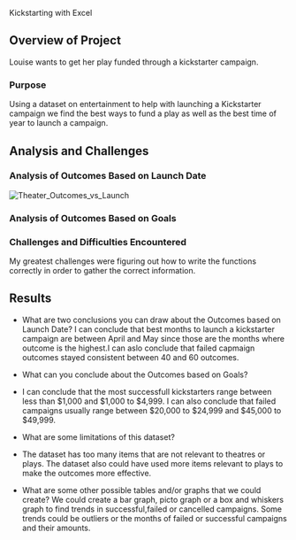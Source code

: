  Kickstarting with Excel

## Overview of Project
Louise wants to get her play funded through a kickstarter campaign.   
### Purpose
Using a dataset on entertainment to help with launching a Kickstarter campaign we find the best ways to fund a play as well as the best time of year to launch a campaign.
## Analysis and Challenges

### Analysis of Outcomes Based on Launch Date
![Theater_Outcomes_vs_Launch](Resouces/Theater_Outcomes_vs_Launch.png)

### Analysis of Outcomes Based on Goals

### Challenges and Difficulties Encountered
My greatest challenges were figuring out how to write the functions correctly in order to gather the correct information.

## Results

- What are two conclusions you can draw about the Outcomes based on Launch Date?
I can conclude that best months to launch a kickstarter campaign are between April and May since those are the months where outcome is the highest.I can aslo conclude that failed capmaign outcomes stayed consistent between 40 and 60 outcomes.
- What can you conclude about the Outcomes based on Goals?
- I can conclude that the most successfull kickstarters range between less than $1,000 and $1,000 to $4,999. I can also conclude that failed campaigns usually range between $20,000 to $24,999 and $45,000 to $49,999.

- What are some limitations of this dataset?
- The dataset has too many items that are not relevant to theatres or plays. The dataset also could have used more items relevant to plays to make the outcomes more effective. 

- What are some other possible tables and/or graphs that we could create?
We could create a bar graph, picto graph or a box and whiskers graph to find trends in successful,failed or cancelled campaigns. Some trends could be outliers or the months of failed or successful campaigns and their amounts.    
